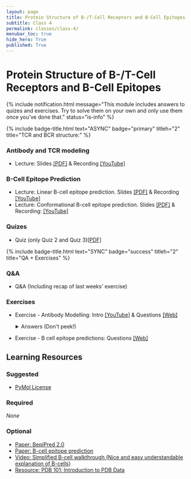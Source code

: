 ```yaml
---
layout: page
title: Protein Structure of B-/T-Cell Receptors and B-Cell Epitopes
subtitle: Class 4
permalink: classes/class-4/
menubar_toc: true
hide_hero: True
published: True
---
```


# Protein Structure of B-/T-Cell Receptors and B-Cell Epitopes

{% include notification.html message="This module includes answers to quizes and exercises. Try to solve them on your own and only use them once you've done that." status="is-info" %}

{% include badge-title.html text="ASYNC" badge="primary" titleh="2" title="TCR and BCR structure:" %}

### Antibody and TCR modeling

- Lecture: Slides [[PDF]](https://teaching.healthtech.dtu.dk/22145/images/2/2a/Antibody_structure.pdf) & Recording [[YouTube]](https://www.youtube.com/watch?v=HP-zcAugLkk)

### B-Cell Epitope Prediction

- Lecture: Linear B-cell epitope prediction. Slides [[PDF]](https://teaching.healthtech.dtu.dk/22145/images/6/69/Linear_epitope_prediction.pdf) & Recording [[YouTube]](https://youtu.be/Ukk5XJfuh6k)
- Lecture: Conformational B-cell epitope prediction. Slides [[PDF]](https://teaching.healthtech.dtu.dk/22145/images/4/4c/Conformational_epitope_prediction.pdf) & Recording: [[YouTube]](https://youtu.be/xg8Wf4rNsqw)

### Quizes 

- Quiz (only Quiz 2 and Quiz 3)[[PDF]](https://teaching.healthtech.dtu.dk/22145/images/9/95/Immunological_bioinformatics_Quiz_1_2019.pdf)

{% include badge-title.html text="SYNC" badge="success" titleh="2" title="QA + Exercises" %}

### Q&A

- Q&A (Including recap of last weeks' exercise)

### Exercises 

- Exercise - Antibody Modelling: Intro [[YouTube]](https://youtu.be/5t7aUkXVuwk) & Questions [[Web]](https://teaching.healthtech.dtu.dk/22145/index.php/Antibody_Structure_Prediction_and_Analysis)

<details style="padding-left:25px">

  <summary markdown="span">
    Answers (Don't peek!)
  </summary>

Exercise Recap and Answers [[Youtube]](https://www.youtube.com/watch?v=8dzwdlKTUXI)
  
</details>

- Exercise - B cell epitope predictions: Questions [[Web]](http://www.cbs.dtu.dk/courses/27485.imm/epitope_2014.php)

## Learning Resources

### Suggested

- [PyMol License](https://teaching.healthtech.dtu.dk/22145/images/d/d5/Pymol-edu-license-2021.txt)

### Required

*None*

### Optional

- [Paper: BepiPred 2.0](https://academic.oup.com/nar/article/3787843)
- [Paper: B-cell epitope prediction](http://www.ncbi.nlm.nih.gov/pmc/articles/PMC3531324/)
- [Video: Simplified B-cell walkthrough (Nice and easy understandable explanation of B-cells)](http://www.youtube.com/watch?v=Z36dUduOk1Y)
- [Resource: PDB 101: Introduction to PDB Data](https://pdb101.rcsb.org/learn/guide-to-understanding-pdb-data/)